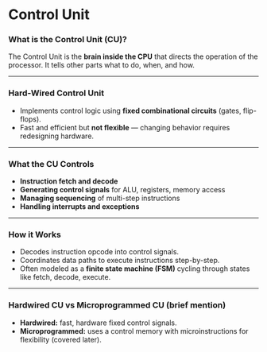 # Control Unit

### What is the Control Unit (CU)?

The Control Unit is the **brain inside the CPU** that directs the operation of the processor. It tells other parts what to do, when, and how.

---

### Hard-Wired Control Unit

* Implements control logic using **fixed combinational circuits** (gates, flip-flops).
* Fast and efficient but **not flexible** — changing behavior requires redesigning hardware.

---

### What the CU Controls

* **Instruction fetch and decode**
* **Generating control signals** for ALU, registers, memory access
* **Managing sequencing** of multi-step instructions
* **Handling interrupts and exceptions**

---

### How it Works

* Decodes instruction opcode into control signals.
* Coordinates data paths to execute instructions step-by-step.
* Often modeled as a **finite state machine (FSM)** cycling through states like fetch, decode, execute.

---

### Hardwired CU vs Microprogrammed CU (brief mention)

* **Hardwired:** fast, hardware fixed control signals.
* **Microprogrammed:** uses a control memory with microinstructions for flexibility (covered later).
